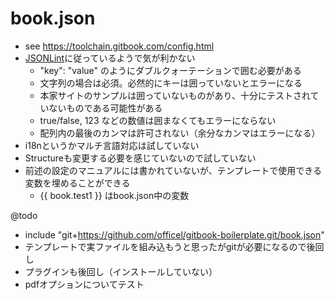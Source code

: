 # book.json

* see https://toolchain.gitbook.com/config.html
* [JSONLint](http://jsonlint.com/)に従っているようで気が利かない
  * "key": "value" のようにダブルクォーテーションで囲む必要がある
  * 文字列の場合は必須。必然的にキーは囲っていないとエラーになる
  * 本家サイトのサンプルは囲っていないものがあり、十分にテストされていないものである可能性がある
  * true/false, 123 などの数値は囲まなくてもエラーにならない
  * 配列内の最後のカンマは許可されない（余分なカンマはエラーになる）
* i18nというかマルチ言語対応は試していない
* Structureも変更する必要を感じていないので試していない
* 前述の設定のマニュアルには書かれていないが、テンプレートで使用できる変数を埋めることができる
  * {{ book.test1 }} はbook.json中の変数



@todo

* include "git+https://github.com/officel/gitbook-boilerplate.git/book.json" 
* テンプレートで実ファイルを組み込もうと思ったがgitが必要になるので後回し
* プラグインも後回し（インストールしていない）
* pdfオプションについてテスト
